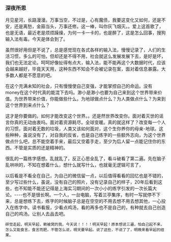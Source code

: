 ### 深夜所思
月见星河，长路漫漫。万事当空，不过是，心有魔债，我要这变化又如何，还是不安，还是离愁，金箍当头，万事还修。这一棒，叫你灰飞烟灭。。爱上这首歌了，也是无语，最近老是烦烦躁燥，为何一卡一卡的，也是醉了，这是怎么回事，搜狗输入法有毒。今天是体会到了。

虽然很好用但是不说了，总是感觉现在各式各样的输入法，慢慢记录了，人们的生活习惯，多么的可怕，但却还是不得不用，社会就这么发展发展下去，是好是坏，我们也无法定论。呵呵好像扯得有点大，输入法，能不能再这个大数据时代，应该会越来越好，毕竟天天用，这种东西不知会不会被记录在案，面对着信息暴露。大多数人都是不愿意的吧。

在这个充满未知的社会，只有慢慢使自己变强，才能掌控自己的命运。没有money在这个时代真的能混下去吗。渺小是渺小也要为自己来到这个世界带来价值。为世界带来价值，你能做些什么。为地球做点什么？为人类做点什么？为来到这个世界到来点什么？

这才是你要做的。如何才能改变这个世界。。还是然世界改变你。面对着灭世的谣言你真的无动由衷吗。面对着资源耗尽。全球变暖。真的就这样了？改变每一个人的习惯，面对着无数的垃圾，人类又该如何面对，这个生你养你的母亲-地球。这些种种，虽说没有了，对自我的反省，也是自己练字的一些额外志向，为这个世界做点什么吧，总不能空着手来，最后又空着手走，至少为后人留一点能记住你的东西。不管是实质的还是精神的。

很乱的一篇练字感想。乱就乱了，反正心思全乱了，看斗破看了第二遍。先在脑子乱哄哄的，不知在想着什么，想什么就写什么，也就毫无逻辑可言了，

以后看是不看全在自己，为自己的微信留一点，以后值得看看的回忆也是不错的，至少写过些什么，虽说，没有自己的照片，没有记录自己的样子，20年后看到这些，也不知能不能还记得是上海实习期间的一次小小的练字引发的一次长篇大论。----也不是很长啊。一个人，一台电脑，写着兰亭集序，有时一写就停不下来，总是想练下去，练字的时候脑子总是在空空的不用去想不用去想其他，一心投入在练字中。读书看报，少看点鸡汤，看的再多也不是自己的，有种就去自己创造自己的鸡汤。让别人去品去吧。

    碎觉走起，明天早起，赖被窝的我，今天说！！！！明天早起！原本想说三遍，怕自己起不来，怎么又能食言，食言而肥，不管怎么说，明天要早起。说了这些，不说了了，明晚来看早起的结果。